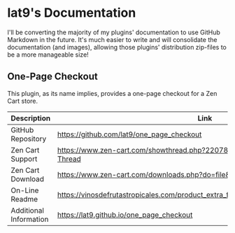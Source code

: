 # lat9's Documentation #

I'll be converting the majority of my plugins' documentation to use GitHub Markdown in the future.  It's much easier to write and will consolidate the documentation (and images), allowing those plugins' distribution zip-files to be a more manageable size!

## One-Page Checkout ##

This plugin, as its name implies, provides a one-page checkout for a Zen Cart store.

| Description | Link |
| ----------- | ----- |
| GitHub Repository | https://github.com/lat9/one_page_checkout |
| Zen Cart Support | https://www.zen-cart.com/showthread.php?220781-One-Page-Checkout-Support-Thread |
| Zen Cart Download | https://www.zen-cart.com/downloads.php?do=file&id=2095 |
| On-Line Readme | https://vinosdefrutastropicales.com/product_extra_files/one_page_checkout/readme.html |
| Additional Information | https://lat9.github.io/one_page_checkout |
